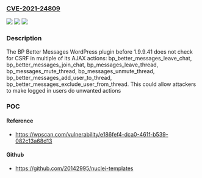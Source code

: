 ### [CVE-2021-24809](https://cve.mitre.org/cgi-bin/cvename.cgi?name=CVE-2021-24809)
![](https://img.shields.io/static/v1?label=Product&message=BP%20Better%20Messages&color=blue)
![](https://img.shields.io/static/v1?label=Version&message=1.9.9.41%20&color=brightgreen)
![](https://img.shields.io/static/v1?label=Vulnerability&message=CWE-352%20Cross-Site%20Request%20Forgery%20(CSRF)&color=brightgreen)

### Description

The BP Better Messages WordPress plugin before 1.9.9.41 does not check for CSRF in multiple of its AJAX actions: bp_better_messages_leave_chat, bp_better_messages_join_chat, bp_messages_leave_thread, bp_messages_mute_thread, bp_messages_unmute_thread, bp_better_messages_add_user_to_thread, bp_better_messages_exclude_user_from_thread. This could allow attackers to make logged in users do unwanted actions

### POC

#### Reference
- https://wpscan.com/vulnerability/e186fef4-dca0-461f-b539-082c13a68d13

#### Github
- https://github.com/20142995/nuclei-templates

